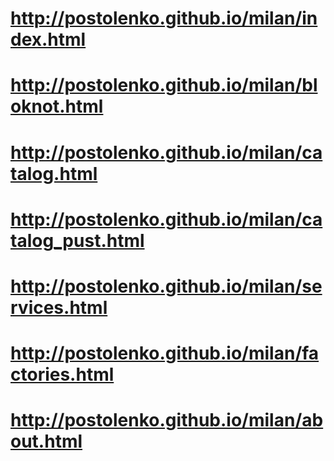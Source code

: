 # http://postolenko.github.io/milan/index.html
# http://postolenko.github.io/milan/bloknot.html
# http://postolenko.github.io/milan/catalog.html
# http://postolenko.github.io/milan/catalog_pust.html
# http://postolenko.github.io/milan/services.html
# http://postolenko.github.io/milan/factories.html
# http://postolenko.github.io/milan/about.html